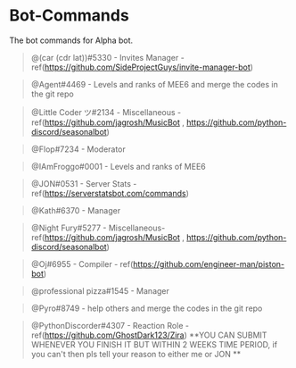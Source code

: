 # Bot-Commands
The bot commands for Alpha bot.

> @(car (cdr lat))#5330  - Invites Manager - ref(https://github.com/SideProjectGuys/invite-manager-bot)

> @Agent#4469  - Levels and ranks of MEE6 and merge the codes in the git repo

> @Little Coder ツ#2134  - Miscellaneous - ref(https://github.com/jagrosh/MusicBot , https://github.com/python-discord/seasonalbot)

> @Flop#7234  - Moderator 

> @IAmFroggo#0001  - Levels and ranks of MEE6

> @JON#0531  - Server Stats - ref(https://serverstatsbot.com/commands)

> @Kath#6370  - Manager 

> @Night Fury#5277 - Miscellaneous- ref(https://github.com/jagrosh/MusicBot , https://github.com/python-discord/seasonalbot)

> @Oj#6955 - Compiler - ref(https://github.com/engineer-man/piston-bot)

> @professional pizza#1545 - Manager

> @Pyro#8749 - help others and merge the codes in the git repo

> @PythonDiscorder#4307  - Reaction Role -ref(https://github.com/GhostDark123/Zira)
**YOU CAN SUBMIT WHENEVER YOU FINISH IT BUT WITHIN 2 WEEKS TIME PERIOD, if you can't then pls tell your reason to either me or JON **
